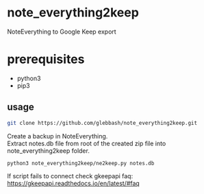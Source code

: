# note_everything2keep
NoteEverything to Google Keep export

# prerequisites

* python3
* pip3

## usage
```bash
git clone https://github.com/glebbash/note_everything2keep.git
```
Create a backup in NoteEverything.\
Extract notes.db file from root of the created zip file into note_everything2keep folder.
```bash
python3 note_everything2keep/ne2keep.py notes.db
```
If script fails to connect check gkeepapi faq: https://gkeepapi.readthedocs.io/en/latest/#faq
